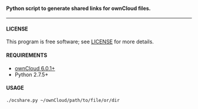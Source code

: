 #### Python script to generate shared links for ownCloud files.
---

#### LICENSE
This program is free software; see [LICENSE][2] for more details.

#### REQUIREMENTS
* [ownCloud 6.0.1+][1]
* Python 2.7.5+

#### USAGE
    ./ocshare.py ~/ownCloud/path/to/file/or/dir

[1]: http://owncloud.org/
[2]: https://github.com/Daeinar/ocshare/blob/master/LICENSE
